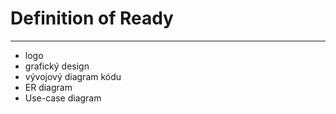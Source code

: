 # Definition of Ready
---
- logo
- grafický design
- vývojový diagram kódu
- ER diagram
- Use-case diagram
